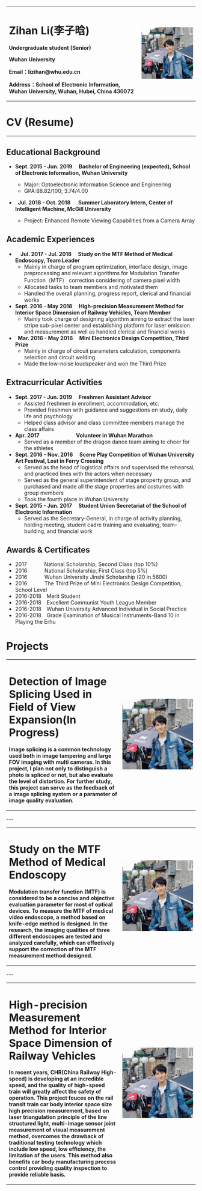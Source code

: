 <table border="0">
  <tr>
    <td width="70%">
      <h1>Zihan Li(李子晗)</h1>
      <p><b>Undergraduate student (Senior)</b></p>
      <p><b>Wuhan University</b></p>
      <p><b>Email：lizihan@whu.edu.cn</b></p>
      <p><b>Address：School of Electronic Information, Wuhan University, Wuhan, Hubei, China 430072</b></p>
    </td>
    <td width="30%">
     <img src="/QuebecCity1.jpg" width="100%">     
    </td>
  </tr>
</table>

# CV (Resume)
---
## Educational Background
- **Sept. 2015 - Jun. 2019 &emsp;Bachelor of Engineering (expected), School of Electronic Information, Wuhan University**
  - Major: Optoelectronic Information Science and Engineering
  - GPA:88.82/100; 3.74/4.00

- **&ensp;Jul. 2018 - Oct. 2018 &emsp;  Summer Laboratory Intern, Center of Intelligent Machine, McGill University**
  - Project: Enhanced Remote Viewing Capabilities from a Camera Array
  
## Academic Experiences
- **&emsp;Jul. 2017 - Jul. 2018 &emsp;Study on the MTF Method of Medical Endoscopy, Team Leader**
  - Mainly in charge of program optimization, interface design, image preprocessing and relevant algorithms for Modulation Transfer Function（MTF） correction considering of camera pixel width
  - Allocated tasks to team members and motivated them
  - Handled the overall planning, progress report, clerical and financial works
- **Sept. 2016 - May 2018 &emsp;High-precision Measurement Method for Interior Space Dimension of Railway Vehicles, Team Member**
  - Mainly took charge of designing algorithm aiming to extract the laser stripe sub-pixel center and establishing platform for laser emission and measurement as well as handled clerical and financial works
- **&ensp;Mar. 2016 - May 2016 &emsp;Mini Electronics Design Competition, Third Prize**
  - Mainly in charge of circuit parameters calculation, components selection and circuit welding
  - Made the low-noise loudspeaker and won the Third Prize

## Extracurricular Activities
- **Sept. 2017 - Jun. 2019 &emsp;Freshmen Assistant Advisor** 													      
  - Assisted freshmen in enrollment, accommodation, etc.
  - Provided freshmen with guidance and suggestions on study, daily life and psychology
  - Helped class advisor and class committee members manage the class affairs
- **Apr. 2017 &emsp;&emsp;&emsp;&emsp;&emsp;&emsp;&ensp; Volunteer in Wuhan Marathon**
  - Served as a member of the dragon dance team aiming to cheer for the athletes
- **Sept. 2016 - Nov. 2016 &emsp;Scene Play Competition of Wuhan University Art Festival, Lost in Ferry Crossing**
  - Served as the head of logistical affairs and supervised the rehearsal, and practiced lines with the actors when necessary
  - Served as the general superintendent of stage property group, and purchased and made all the stage properties and costumes with group members
  - Took the fourth place in Wuhan University
- **Sept. 2015 - Jun. 2017 &emsp;Student Union Secretariat of the School of Electronic Information**   
  - Served as the Secretary-General, in charge of activity planning, holding meeting, student cadre training and evaluating, team-building, and financial work

## Awards & Certificates
- 2017 &emsp;&emsp;&emsp;National Scholarship, Second Class (top 10%)
- 2016 &emsp;&emsp;&emsp;National Scholarship, First Class (top 5%)
- 2016 &emsp;&emsp;&emsp;Wuhan University Jinshi Scholarship (20 in 5600)
- 2016 &emsp;&emsp;&emsp;The Third Prize of Mini Electronics Design Competition, School Level
- 2016-2018&emsp;Merit Student 
- 2016-2018&emsp;Excellent Communist Youth League Member
- 2016-2018&emsp;Wuhan University Advanced Individual in Social Practice
- 2016-2018&emsp;Grade Examination of Musical Instruments-Band 10 in Playing the Erhu

# Projects
<table border="0">
  <tr>
    <td width="60%">
      <h1>Detection of Image Splicing Used in Field of View Expansion(In Progress)</h1>
      <p><b>Image splicing is a common technology used both in image tampering and large FOV imaging with multi cameras. In this project, I plan not only to distinguish a photo is spliced or not, but also evaluate the level of distortion. For further study, this project can serve as the feedback of a image splicing system or a parameter of image quality evaluation.</b></p>
    </td>
    <td width="40%">
     <img src="/QuebecCity1.jpg" width="100%">     
    </td>
  </tr>
</table>
---
<table border="0">
  <tr>
    <td width="60%">
      <h1>Study on the MTF Method of Medical Endoscopy</h1>
      <p><b>Modulation transfer function (MTF) is considered to be a concise and objective evaluation parameter for most of optical devices. To measure the MTF of medical video endoscope, a method based on knife-edge method is designed. In the research, the imaging qualities of three different endoscopes are tested and analyzed carefully, which can effectively support the correction of the MTF measurement method designed.</b></p>
    </td>
    <td width="40%">
     <img src="/QuebecCity1.jpg" width="100%">     
    </td>
  </tr>
</table>
---
<table border="0">
  <tr>
    <td width="60%">
      <h1>High-precision Measurement Method for Interior Space Dimension of Railway Vehicles</h1>
      <p><b>In recent years, CHR(China Railway High-speed) is developing at an incredible speed, and the quality of high-speed train will greatly affect the safety of operation. This project fouces on the rail transit train car body interior space size high precision measurement, based on laser triangulation principle of the line structured light, multi-image sensor joint measurement of visual measurement method, overcomes the drawback of traditional testing technology which include low speed, low efficiency, the limitation of the users. This method also benefits car body manufacturing process control providing quality inspection to provide reliable basis.</b></p>
    </td>
    <td width="40%">
     <img src="/QuebecCity1.jpg" width="100%">     
    </td>
  </tr>
</table>
